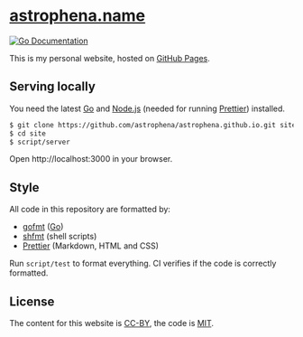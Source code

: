 # [astrophena.name](https://astrophena.name)

[![Go Documentation](https://godocs.io/go.astrophena.name/site?status.svg)](https://godocs.io/go.astrophena.name/site)

This is my personal website, hosted on [GitHub Pages](https://pages.github.com).

## Serving locally

You need the latest [Go] and [Node.js](https://nodejs.org) (needed for running
[Prettier]) installed.

```sh
$ git clone https://github.com/astrophena/astrophena.github.io.git site
$ cd site
$ script/server
```

Open http://localhost:3000 in your browser.

## Style

All code in this repository are formatted by:

- [gofmt](https://godocs.io/cmd/gofmt) ([Go])
- [shfmt](https://godocs.io/mvdan.cc/sh/v3/cmd/shfmt) (shell scripts)
- [Prettier] (Markdown, HTML and CSS)

Run `script/test` to format everything. CI verifies if the code is correctly
formatted.

## License

The content for this website is
[CC-BY](https://creativecommons.org/licenses/by/4.0/), the code is
[MIT](https://opensource.org/licenses/MIT).

[go]: https://go.dev
[prettier]: https://prettier.io
